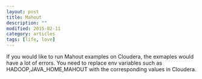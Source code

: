 ```yaml
---
layout: post
title: Mahout
description: ""
modified: 2015-02-11
category: articles
tags: [life, love]
---
```



If you would like to run Mahout examples on Cloudera, the exmaples would have a lot of errors. You need to replace env variables such as HADOOP,JAVA_HOME,MAHOUT with the corresponding values in Cloudera.
